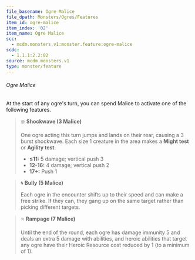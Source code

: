 ```yaml
---
file_basename: Ogre Malice
file_dpath: Monsters/Ogres/Features
item_id: ogre-malice
item_index: '02'
item_name: Ogre Malice
scc:
  - mcdm.monsters.v1:monster.feature:ogre-malice
scdc:
  - 1.1.1:2.2:02
source: mcdm.monsters.v1
type: monster/feature
---
```


###### Ogre Malice

At the start of any ogre's turn, you can spend Malice to activate one of the following features.

<!-- -->
> ❇️ **Shockwave (3 Malice)**
>
> One ogre acting this turn jumps and lands on their rear, causing a 3 burst shockwave. Each size 1 creature in the area makes a **Might test** or **Agility test**.
>
> - **≤11:** 5 damage; vertical push 3
> - **12-16:** 4 damage; vertical push 2
> - **17+:** Push 1

<!-- -->
> 🌀 **Bully (5 Malice)**
>
> Each ogre in the encounter shifts up to their speed and can make a free strike. If they can, they gang up on the same target rather than picking different targets.

<!-- -->
> ⭐️ **Rampage (7 Malice)**
>
> Until the end of the round, each ogre has damage immunity 5 and deals an extra 5 damage with abilities, and heroic abilities that target any ogre have their Heroic Resource cost reduced by 1 (to a minimum of 1).
